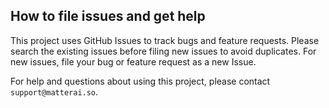 ## How to file issues and get help  

This project uses GitHub Issues to track bugs and feature requests. Please search the existing issues before filing new issues to avoid duplicates.
For new issues, file your bug or feature request as a new Issue.

For help and questions about using this project, please contact `support@matterai.so`.
